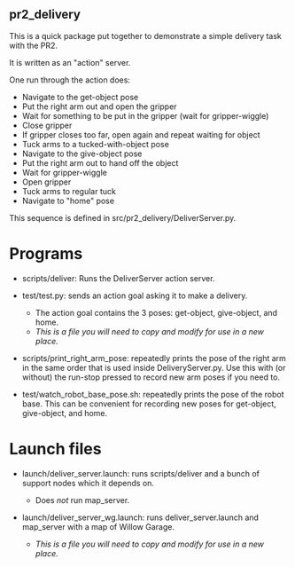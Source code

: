 pr2_delivery
------------

This is a quick package put together to demonstrate a simple delivery task with the PR2.

It is written as an "action" server.

One run through the action does:

 * Navigate to the get-object pose
 * Put the right arm out and open the gripper
 * Wait for something to be put in the gripper (wait for gripper-wiggle)
 * Close gripper
 * If gripper closes too far, open again and repeat waiting for object
 * Tuck arms to a tucked-with-object pose
 * Navigate to the give-object pose
 * Put the right arm out to hand off the object
 * Wait for gripper-wiggle
 * Open gripper
 * Tuck arms to regular tuck
 * Navigate to "home" pose

This sequence is defined in src/pr2_delivery/DeliverServer.py.

Programs
==============

 * scripts/deliver: Runs the DeliverServer action server.

 * test/test.py: sends an action goal asking it to make a delivery.
   * The action goal contains the 3 poses: get-object, give-object, and home.
   * *This is a file you will need to copy and modify for use in a new place.*

 * scripts/print_right_arm_pose: repeatedly prints the pose of the right arm in the same order that is used inside DeliveryServer.py.  Use this with (or without) the run-stop pressed to record new arm poses if you need to.

 * test/watch_robot_base_pose.sh: repeatedly prints the pose of the robot base.  This can be convenient for recording new poses for get-object, give-object, and home.

Launch files
============

 * launch/deliver_server.launch: runs scripts/deliver and a bunch of support nodes which it depends on.
   * Does *not* run map_server.

 * launch/deliver_server_wg.launch: runs deliver_server.launch and map_server with a map of Willow Garage.
   * *This is a file you will need to copy and modify for use in a new place.*
